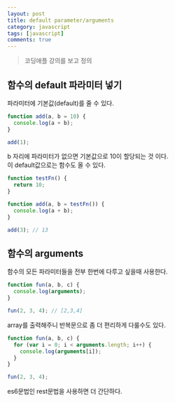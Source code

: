 ```yaml
---
layout: post
title: default parameter/arguments
category: javascript
tags: [javascript]
comments: true
---
```


> 코딩애플 강의를 보고 정의

## 함수의 default 파라미터 넣기

파라미터에 기본값(default)를 줄 수 있다.<br/>

```js
function add(a, b = 10) {
  console.log(a + b);
}

add(1);
```

b 자리에 파라미터가 없으면 기본값으로 10이 할당되는 것 이다.<br/>
이 default값으로는 함수도 올 수 있다.<br/>

```js
function testFn() {
  return 10;
}

function add(a, b = testFn()) {
  console.log(a + b);
}

add(3); // 13
```

## 함수의 arguments

함수의 모든 파라미터들을 전부 한번에 다루고 싶을때 사용한다.<br/>

```js
function fun(a, b, c) {
  console.log(arguments);
}

fun(2, 3, 4); // [2,3,4]
```

array를 출력해주니 반복문으로 좀 더 편리하게 다룰수도 있다.

```js
function fun(a, b, c) {
  for (var i = 0; i < arguments.length; i++) {
    console.log(arguments[i]);
  }
}

fun(2, 3, 4);
```

es6문법인 rest문법을 사용하면 더 간단하다.
